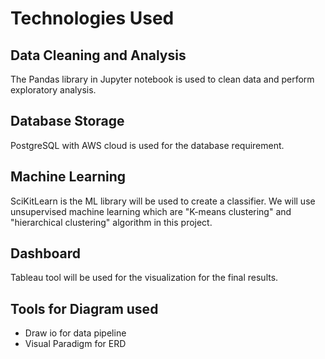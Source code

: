 # Technologies Used
## Data Cleaning and Analysis
The Pandas library in Jupyter notebook is used to clean data and perform exploratory analysis. 

## Database Storage
 PostgreSQL with AWS cloud is used for the database requirement.

## Machine Learning
SciKitLearn is the ML library will be used to create a classifier. We will use unsupervised machine learning which are "K-means clustering" and "hierarchical clustering" algorithm in this project.
 

## Dashboard
Tableau tool will be used for the visualization for the final results. 

## Tools for Diagram used
- Draw io for data pipeline
- Visual Paradigm for ERD